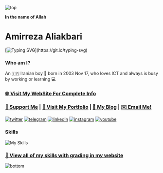 ![top](https://camo.githubusercontent.com/d2db2a98e00e44236180c960d84879e5a080a5c7b400da061a79a16bc9fe6dcf/68747470733a2f2f63617073756c652d72656e6465722e76657263656c2e6170702f6170693f747970653d776176696e67266865696768743d393026636f6c6f723d6772616469656e74)

**In the name of Allah**

# Amirreza Aliakbari

[![Typing SVG](https://readme-typing-svg.demolab.com/?duration=2500&font=Mouse+Memoirs&size=65&pause=500&color=06CD9C&vCenter=true&width=600&height=70&lines=Senior+Full-Stack+Developer;DevSecOps+Engineer;UI+Designer;Application+Developer;SysAdmin;Hacker!)](https://git.io/typing-svg)

### Who am I?

An 🇮🇷 Iranian boy 🎂 born in 2003 Nov 17, who loves ICT and always is busy by working or learning 💻

### [🌐 Visit My WebSite For Complete Info](https://mwxgaf.ir)

### [💝 Support Me](https://mwxgaf.ir/support) | [💼 Visit My Portfolio](https://mwxgaf.ir/portfolio) | [📝 My Blog](https://virgool.io/@mwxgaf) | [✉️ Email Me!](mailto:mwxgaf@yahoo.com)

[![twitter](https://camo.githubusercontent.com/10de78e98e122a3a100ffdcecb1c52bf78c6ab4eb4969496effa141079a518a3/68747470733a2f2f73342e7575706c6f61642e69722f66696c65732f747769747465725f70726b622e706e67)](https://twitter.com/mwxgaf)
[![telegram](https://camo.githubusercontent.com/aacc73365a45429abb6625dc8b15aeed30243885175298c8ba7dc36bf7e65e19/68747470733a2f2f73342e7575706c6f61642e69722f66696c65732f74656c656772616d5f713437752e706e67)](https://telegram.me/mwxgaf)
[![linkedin](https://camo.githubusercontent.com/8dff8e214623c4750c7235bd2b678f242b89232391d6cf0cf03aecac3a3090c4/68747470733a2f2f73342e7575706c6f61642e69722f66696c65732f6c696e6b6564696e5f616d776e2e706e67)](https://linkedin.com/in/mwxgaf)
[![instagram](https://camo.githubusercontent.com/cf4dcff8ee36097d060599098ea3f3c299ff9ce94d2d36e9d00fb73ef7e90062/68747470733a2f2f73342e7575706c6f61642e69722f66696c65732f696e7374616772616d5f36646a7a2e706e67)](https://instagram.com/mwxgaf)
[![youtube](https://raw.githubusercontent.com/mwxgaf/mwxgaf/main/youtube.png)](https://www.youtube.com/channel/UCkruCaFkk-2kSPJYCoxjwxwf)


### Skills

![My Skills](https://skillicons.dev/icons?i=python,js,php,c,cpp,dart,bash,ts,css,html,regex,markdown,flask,nodejs,nuxtjs,django,express,nginx,wordpress,graphql,vue,tailwind,bootstrap,sass,jquery,flutter,electron,qt,postgresql,redis,mongo,sqlite,mysql,linux,git,docker,github,gitlab,stackoverflow,arduino,ps,pr,vscode,androidstudio,vim)

### [💪 View all of my skills with grading in my website](https://mwxgaf.ir)

![bottom](https://camo.githubusercontent.com/3c3769a2ae8612480297625e275cb03951c12f3ae00e00491b45c267afea4b4d/68747470733a2f2f63617073756c652d72656e6465722e76657263656c2e6170702f6170693f747970653d776176696e67266865696768743d39302673656374696f6e3d666f6f746572)
